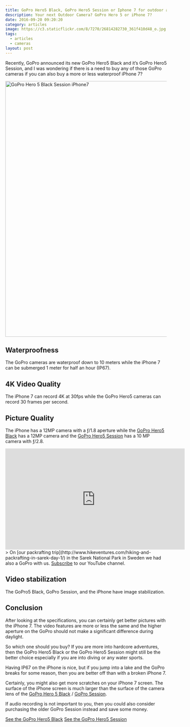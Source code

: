 ```yaml
---
title: GoPro Hero5 Black, GoPro Hero5 Session or Iphone 7 for outdoor action videos? Which one is better?
description: Your next Outdoor Camera? GoPro Hero 5 or iPhone 7?
date: 2016-09-20 09:20:20
category: articles
image: https://c3.staticflickr.com/8/7270/26814282730_361f410d48_o.jpg
tags:
  - articles
  - cameras
layout: post
---
```


Recently, GoPro announced its new GoPro Hero5 Black and it’s GoPro Hero5 Session, and I was wondering if there is a need to buy any of those GoPro cameras if you can also buy a more or less waterproof iPhone 7?

<img src="https://c3.staticflickr.com/8/7270/26814282730_361f410d48_o.jpg" layout="responsive" width="1200" height="797" alt="GoPro Hero 5 Black Session iPhone7">
<br>
<!--more-->

## Waterproofness

The GoPro cameras are waterproof down to 10 meters while the iPhone 7 can be submerged 1 meter for half an hour (IP67).

## 4K Video Quality

The iPhone 7 can record 4K at 30fps while the GoPro Hero5 cameras can record 30 frames per second.

## Picture Quality

The iPhone has a 12MP camera with a ƒ/1.8 aperture while the <a href="http://www.hikeventures.com/deals/#gopro+hero5" rel="nofollow" target="_blank">GoPro Hero5 Black</a> has a 12MP camera and the <a href="http://www.hikeventures.com/deals/#gopro+hero5+session" rel="nofollow" target="_blank">GoPro Hero5 Session</a> has a 10 MP camera with ƒ/2.8.

<iframe width="560" height="315" src="https://www.youtube.com/embed/7c0tlmtpsps" frameborder="0" allowfullscreen></iframe>
> On [our packrafting trip](http://www.hikeventures.com/hiking-and-packrafting-in-sarek-day-1/) in the Sarek National Park in Sweden we had also a GoPro with us. <a href="https://www.youtube.com/channel/UCnO9Q_m9EaOCrHmmQIBVBNw?sub_confirmation=1" rel="nofollow">Subscribe</a> to our YouTube channel.


## Video stabilization

The GoPro5 Black, GoPro Session, and the iPhone have image stabilization.

## Conclusion

After looking at the specifications, you can certainly get better pictures with the iPhone 7. The video features are more or less the same and the higher aperture on the GoPro should not make a significant difference during daylight.

So which one should you buy? If you are more into hardcore adventures, then the GoPro Hero5 Black or the GoPro Hero5 Session might still be the better choice especially if you are into diving or any water sports.

Having IP67 on the iPhone is nice, but if you jump into a lake and the GoPro breaks for some reason, then you are better off than with a broken iPhone 7.

Certainly, you might also get more scratches on your iPhone 7 screen. The surface of the iPhone screen is much larger than the surface of the camera lens of the <a href="http://amzn.to/2ekq5Zy" rel="nofollow" target="_blank">GoPro Hero 5 Black</a> / <a href="http://amzn.to/2el7Buj" rel="nofollow" target="_blank">GoPro Session</a>.

If audio recording is not important to you, then you could also consider purchasing the older GoPro Session instead and save some money.

<a href="http://www.avantlink.com/click.php?tt=cl&mi=10248&pw=150351&url=https%3A%2F%2Fwww.rei.com%2Fproduct%2F114467%2Fgopro-hero5-black-camera" rel="nofollow" class="btn btn-danger" role="button">See the GoPro Hero5 Black</a> <a href="http://www.avantlink.com/click.php?tt=cl&mi=10248&pw=150351&url=https%3A%2F%2Fwww.rei.com%2Fproduct%2F114468%2Fgopro-hero5-session-camera" rel="nofollow" class="btn btn-danger" role="button">See the GoPro Hero5 Session</a>
